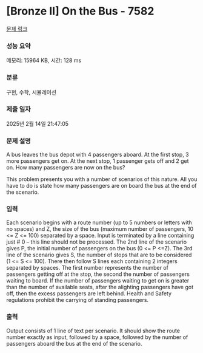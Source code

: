 # [Bronze II] On the Bus - 7582 

[문제 링크](https://www.acmicpc.net/problem/7582) 

### 성능 요약

메모리: 15964 KB, 시간: 128 ms

### 분류

구현, 수학, 시뮬레이션

### 제출 일자

2025년 2월 14일 21:47:05

### 문제 설명

<p>A bus leaves the bus depot with 4 passengers aboard. At the first stop, 3 more passengers get on. At the next stop, 1 passenger gets off and 2 get on. How many passengers are now on the bus?</p>

<p>This problem presents you with a number of scenarios of this nature. All you have to do is state how many passengers are on board the bus at the end of the scenario.</p>

### 입력 

 <p>Each scenario begins with a route number (up to 5 numbers or letters with no spaces) and Z, the size of the bus (maximum number of passengers, 10 <= Z <= 100) separated by a space. Input is terminated by a line containing just # 0 – this line should not be processed. The 2nd line of the scenario gives P, the initial number of passengers on the bus (0 <= P <=Z). The 3rd line of the scenario gives S, the number of stops that are to be considered (1 <= S <= 100). There then follow S lines each containing 2 integers separated by spaces. The first number represents the number of passengers getting off at the stop, the second the number of passengers waiting to board. If the number of passengers waiting to get on is greater than the number of available seats, after the alighting passengers have got off, then the excess passengers are left behind. Health and Safety regulations prohibit the carrying of standing passengers. </p>

### 출력 

 <p>Output consists of 1 line of text per scenario. It should show the route number exactly as input, followed by a space, followed by the number of passengers aboard the bus at the end of the scenario. </p>

